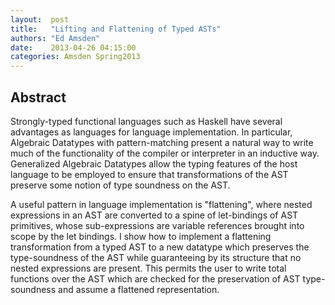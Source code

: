 ```yaml
--- 
layout:  post 
title:   "Lifting and Flattening of Typed ASTs"
authors: "Ed Amsden" 
date:    2013-04-26 04:15:00 
categories: Amsden Spring2013
--- 
```

## Abstract

Strongly-typed functional languages such as Haskell have several
advantages as languages for language implementation. In particular, Algebraic Datatypes
with pattern-matching present a natural way to write much of the functionality of the compiler
or interpreter in an inductive way. Generalized Algebraic Datatypes allow the typing features of the host
language to be employed to ensure that transformations of the AST preserve some notion of
type soundness on the AST.

A useful pattern in language implementation is "flattening", where nested expressions in an AST
are converted to a spine of let-bindings of AST primitives, whose sub-expressions are variable
references brought into scope by the let bindings. I show how to implement a flattening transformation
from a typed AST to a new datatype which preserves the type-soundness of the AST while guaranteeing
by its structure that no nested expressions are present. This permits the user to write total functions over the
AST which are checked for the preservation of AST type-soundness and assume a flattened representation.

